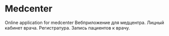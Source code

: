 # Medcenter
Online application for medcenter
Вебприложение для медцентра. Лицный кабинет врача. Регистратура. Запись пациентов к врачу.
